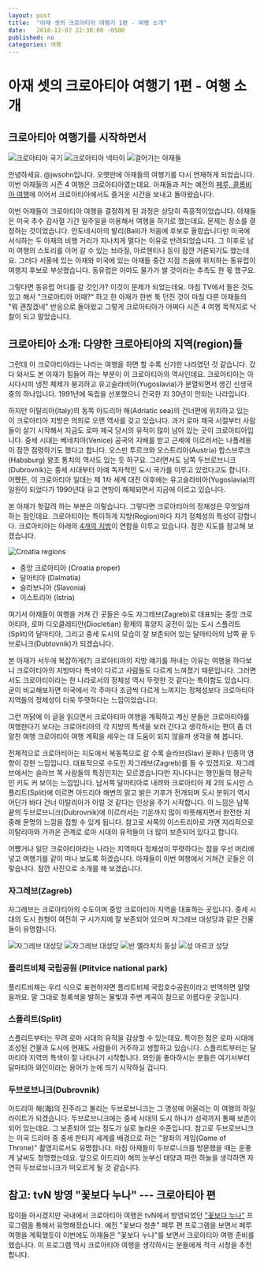 ```yaml
---
layout: post
title:  "아재 셋의 크로아티아 여행기 1편 - 여행 소개"
date:   2018-12-02 22:30:00 -0500
published: no
categories: 여행
---
```


# 아재 셋의 크로아티아 여행기 1편 - 여행 소개

## 크로아티아 여행기를 시작하면서

![크로아티아 국기](/assets/2018-12-02-croatia-trip-01-intro/croatia-flag.jpg)
![크로아티아 넥타이](/assets/2018-12-02-croatia-trip-01-intro/croatia-necktie.jpg)
![걸어가는 아재들](/assets/2018-12-02-croatia-trip-01-intro/ajaedul.jpg)

안녕하세요. @jwsohn입니다. 오랫만에 아재들의 여행기를 다시 연재하게
되었습니다. 이번 아재들의 시즌 4 여행은 크로아티아였는데요. 아재들과 저는
예전의 [페루, 콜롬비아
여행](https://steemit.com/kr-travel/@jwsohn/peru-colombia)에 이어서
크로아티아에서도 즐거운 시간을 보내고 돌아왔습니다. 

이번 아재들이 크로아티아 여행을 결정하게 된 과정은 상당히 즉흥적이었습니다.
아재들은 미국 추수 감사절 기간 일주일을 이용해서 여행을 하기로 했는데요.
문제는 장소를 결정하는 것이었습니다. 인도네시아의 발리(Bali)가 처음에 후보로
올랐습니다만 미국에 서식하는 두 아재의 비행 거리가 지나치게 멀다는 이유로
반려되었습니다. 그 이후로 남미 여행의 스토리를 이어 갈 수 있는 브라질,
아르헨티나 등이 잠깐 거론되기도 했는데요. 그러다 서울에 있는 아재와 미국에
있는 아재들 중간 지점 즈음에 위치하는 동유럽이 여행지 후보로 부상했습니다.
동유럽은 아마도 물가가 쌀 것이라는 추측도 한 몫 했구요. 

그렇다면 동유럽 어디를 갈 것인가? 이것이 문제가 되었는데요. 마침 TV에서 들은
것도 있고 해서 "크로아티아 어때?" 하고 한 아재가 한번 툭 던진 것이 마침 다른
아재들의 "뭐 괜찮겠네" 반응으로 돌아왔고 그렇게 크로아티아가 어쩌다 시즌 4
여행 목적지로 낙찰이 되고 말았습니다. 

## 크로아티아 소개: 다양한 크로아티아의 지역(region)들

그런데 이 크로아티아라는 나라는 여행을 하면 할 수록 신기한 나라였던 것
같습니다. 갔다 와서도 본 아재가 힘들어 하는 부분이 이 크로아티아의 역사인데요.
크로아티아는 아시다시피 냉전 체제가 붕괴하고 유고슬라비아(Yugoslavia)가
분열되면서 생긴 신생국 중의 하나입니다. 1991년에 독립을 선포했으니 건국한 지
30년이 안되는 나라입니다. 

하지만 이탈리아(Italy)의 동쪽 아드리아 해(Adriatic sea)의 건너편에 위치하고
있는 이 크로아티아 지방은 의외로 오랜 역사를 갖고 있습니다. 과거 로마 제국
시절부터 사람들이 살기 시작해서 지금도 로마 제국 당시의 유적이 많이 남아 있는
곳이 크로아티아입니다. 중세 시대는 베네치아(Venice) 공국의 지배를 받고 근세에
이르러서는 나폴레옹이 잠깐 점령하기도 했다고 합니다. 오스만 투르크와
오스트리아(Austria) 합스브루크(Habsburg) 왕조 통치의 역사도 있는 듯 하구요.
그러면서도 남쪽 두브로브니크(Dubrovnik)는 중세 시대부터 아예 독자적인 도시
국가를 이루고 있었다고도 합니다. 어쨌든, 이 크로아티아 일대는 제 1차 세계 대전
이후에는 유고슬라비아(Yugoslavia)의 일원이 되었다가 1990년대 유고 연방이
해체되면서 지금에 이르고 있습니다. 

본 아재가 헛갈려 하는 부분은 이렇습니다. 그렇다면 크로아티아의 정체성은
무엇일까 하는 점인데요. 크로아티아는 특이하게 지방(Region)마다 자기 정체성의
특성이 강합니다. 크로아티아는 아래의 [4개의
지방](https://en.wikipedia.org/wiki/Regions_of_Croatia)이 연합을 이루고
있습니다. 잠깐 지도를 참고해 보겠습니다.

![Croatia regions](/assets/2018-12-02-croatia-trip-01-intro/croatia-regions.png)

  * 중앙 크로아티아 (Croatia proper)
  * 달마티아 (Dalmatia)
  * 슬라보니아 (Slavonia)
  * 이스트리아 (Istria)

여기서 아재들이 여행을 거쳐 간 곳들은 수도 자그레브(Zagreb)로 대표되는 중앙
크로아티아, 로마 디오클레티안(Diocletian) 황제의 휴양지 궁전이 있는 도시
스플리트(Split)의 달마티아, 그리고 중세 도시의 모습이 잘 보존되어 있는
달마티아의 남쪽 끝 두브로니크(Dubtovnik)가 되겠습니다.

본 아재가 서두에 복잡하게(?) 크로아티아의 지방 얘기를 꺼내는 이유는 여행을
하다보니 크로아티아의 지방마다 특색이 다르고 사람들도 다르게 느껴졌기
때문입니다. 그러면서도 크로아티아라는 한 나라로서의 정체성 역시 뚜렷한 것 같다는
특이함도 있습니다. 굳이 비교해보자면 미국에서 각 주마다 조금씩 다르게 느껴지는
정체성보다 크로아티아 지역들의 정체성이 더욱 뚜렷하다는 느낌이었습니다.

그런 까닭에 이 글을 읽으면서 크로아티아 여행을 계획하고 계신 분들은
크로아티아를 여행한다기 보다는 크로아티아의 각 지방의 특색을 보러 간다고
생각하시는 편이 좀 더 알찬 여행 크로아티아 여행 계획을 세우는 데 도움이 되지
않을까 생각을 해 봅니다. 

전체적으로 크로아티아는 지도에서 북동쪽으로 갈 수록 슬라브(Slav) 문화나 인종의
영향이 강한 느낌입니다. 대표적으로 수도인 자그레브(Zagreb)를 들 수 있겠지요.
자그레브에서는 슬라브 쪽 사람들의 특징인지는 모르겠습니다만 지나다니는 행인들의
평균적인 키도 커 보이는 느낌입니다. 남서쪽 달마티아로 내려와 크로아티아 제
2의 도시인 스플리트(Split)에 이르면 아드리아 해변의 맑고 밝은 기후가 전개되며 도시
분위기 역시 어딘가 바다 건너 이탈리아가 이럴 것 같다는 인상을 주기 시작합니다.
이 느낌은 남쪽 끝의 두브로브니크(Dubrovnik)에 이르러서는 기온까지 많이
따뜻해지면서 완전한 지중해 문명의 느낌을 접할 수 있게 됩니다. 참고로 서쪽의
이스트리아로 가면 지리적으로 이탈리아와 가까운 관계로 로마 시대의 유적들이 더
많이 보존되어 있다고 합니다.

어쨌거나 일단 크로아티아라는 나라는 지역마다 정체성이 뚜렷하다는 점을 우선
머리에 넣고 여행기를 같이 떠나 보도록 하겠습니다. 아재들이 이번 여행에서
거쳐간 곳들은 이렇습니다. 잠깐 사진으로 소개를 해 보겠습니다.

### 자그레브(Zagreb)

자그레브는 크로아티아의 수도이며 중앙 크로아티아 지역을 대표하는 곳입니다.
중세 시대의 도시 원형이 여전히 구 시가지에 잘 보존되어 있으며 자그레브 대성당과
같은 건물들이 유명합니다.

![자그레브 대성당](/assets/2018-12-02-croatia-trip-01-intro/zagreb-cathedral-outside.jpg)
![자그레브 대성당](/assets/2018-12-02-croatia-trip-01-intro/zagreb-cathedral.jpg)
![반 옐라치치 동상](/assets/2018-12-02-croatia-trip-01-intro/zagreb-ban-jelacic.jpg)
![성 마르코 성당](/assets/2018-12-02-croatia-trip-01-intro/zagreb-saint-mark-cathedral.jpg)

### 플리트비체 국립공원 (Plitvice national park)

플리트비체는 우리 식으로 표현하자면 플리트비체 국립호수공원이라고 번역하면
알맞을까요. 말 그대로 청록색을 발하는 물빛과 주변 계곡이 참으로 아름다운
곳입니다. 

### 스플리트(Split)

스플리트부터는 무려 로마 시대의 유적을 감상할 수 있는데요. 특이한 점은 로마
시대에 조성된 건물과 도시에 현재도 사람들이 거주하고 생할하고 있습니다.
스플리트부터는 달마티아 지역의 특색이 잘 나타나기 시작합니다. 와인을
좋아하시는 분들은 여기서부터 달마티아 와인이라는 용어가 눈에 띄기 시작하실
겁니다.

### 두브로브니크(Dubrovnik)

아드리아 해(海)의 진주라고 불리는 두브로브니크는 그 명성에 어울리는 이 여행의
하일라이트가 되겠습니다. 두브로브니크에는 중세 시대의 도시 하나가 성곽까지
통째 보존이 되어 있는데요. 그 보존되어 있는 정도가 실로 놀라운 수준입니다.
참고로 두브로브니크는 미국 드라마 중 중세 판타지 세계를 배경으로 하는 "왕좌의
게임(Game of Throne)" 촬영지로서도 유명합니다. 마침 아재들이 두브로니크를
방문했을 때는 운좋게 날씨도 청명했는데요. 앞으로 아드리아 해의 눈부신 태양과
파란 하늘을 생각하면 자연히 두브로브니크가 떠오르게 될 것 같습니다. 

## 참고: tvN 방영 "꽃보다 누나" --- 크로아티아 편

많이들 아시겠지만 국내에서 크로아티아 여행은 tvN에서 방영되었던 ["꽃보다
누나"](https://namu.wiki/w/%EA%BD%83%EB%B3%B4%EB%8B%A4%20%EB%88%84%EB%82%98)
프로그램을 통해서 유명해졌습니다. 예전 "꽃보다 청춘" 페루 편 프로그램을 보면서
페루 여행을 계획했듯이 이번에도 아재들은 "꽃보다 누나"를 보면서 크로아티아 여행
준비를 했습니다. 이 프로그램 역시 크로아티아 여행을 생각하시는 분들에게 적극
시청을 추천합니다. 


